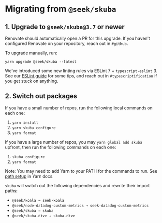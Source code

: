 # Migrating from `@seek/skuba`

## 1. Upgrade to `@seek/skuba@3.7` or newer

Renovate should automatically open a PR for this upgrade.
If you haven't configured Renovate on your repository,
reach out in `#github`.

To upgrade manually, run:

```shell
yarn upgrade @seek/skuba --latest
```

We've introduced some new linting rules via ESLint 7 + `typescript-eslint` 3.
See our [ESLint guide] for some tips, and reach out in `#typescriptification` if you get stuck on anything.

[eslint guide]: ./eslint.md

## 2. Switch out packages

If you have a small number of repos,
run the following local commands on each one:

1. `yarn install`
1. `yarn skuba configure`
1. `yarn format`

If you have a large number of repos,
you may `yarn global add skuba` upfront,
then run the following commands on each one:

1. `skuba configure`
1. `yarn format`

Note: You may need to add Yarn to your PATH for the commands to run. See [path setup] in Yarn docs.

[path setup]: https://classic.yarnpkg.com/en/docs/install/#mac-stable

`skuba` will switch out the following dependencies and rewrite their import paths:

- `@seek/koala → seek-koala`
- `@seek/node-datadog-custom-metrics → seek-datadog-custom-metrics`
- `@seek/skuba → skuba`
- `@seek/skuba-dive → skuba-dive`
